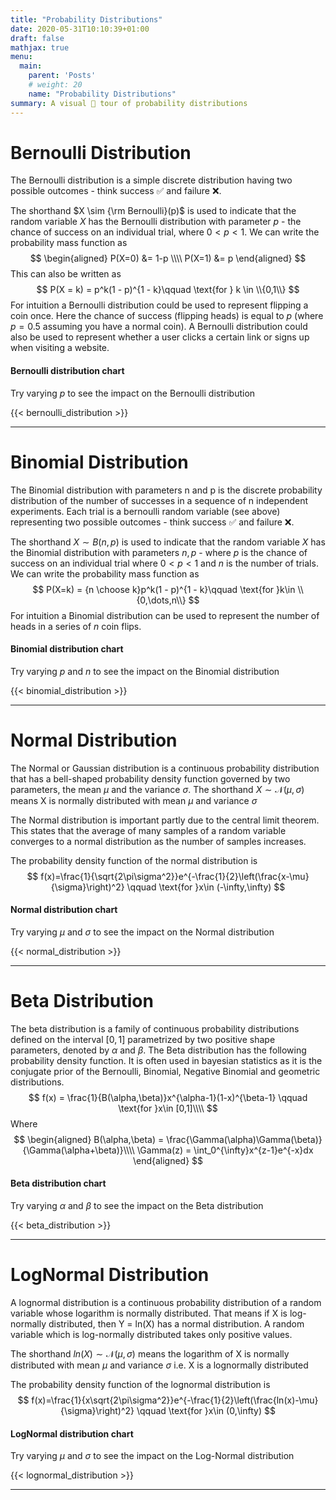 ```yaml
---
title: "Probability Distributions"
date: 2020-05-31T10:10:39+01:00
draft: false
mathjax: true
menu:
  main:
    parent: 'Posts'
    # weight: 20
    name: "Probability Distributions"
summary: A visual 👀 tour of probability distributions 
---
```



# Bernoulli Distribution
The Bernoulli distribution is a simple discrete distribution having two possible outcomes - think success ✅ and failure ❌.

The shorthand $X \sim {\rm Bernoulli}(p)$ is used to indicate that the random variable $X$ has the Bernoulli distribution with parameter $p$ - the chance of success on an individual trial, where $0 < p < 1$. We can write the probability mass function as
$$
\begin{aligned}
P(X=0) &= 1-p \\\\
P(X=1) &= p
\end{aligned}
$$
This can also be written as
$$
P(X = k) = p^k(1 - p)^{1 - k}\qquad \text{for } k \in \\{0,1\\}
$$
For intuition a Bernoulli distribution could be used to represent flipping a coin once. Here the chance of success (flipping heads) is equal to $p$ (where $p=0.5$ assuming you have a normal coin). A Bernoulli distribution could also be used to represent whether a user clicks a certain link or signs up when visiting a website.

#### Bernoulli distribution chart

Try varying $p$ to see the impact on the Bernoulli distribution

{{< bernoulli_distribution >}}

---

# Binomial Distribution
The Binomial distribution with parameters n and p is the discrete probability distribution of the number of successes in a sequence of n independent experiments. Each trial is a bernoulli random variable (see above) representing two possible outcomes - think success ✅ and failure ❌.

The shorthand $X \sim B(n, p)$ is used to indicate that the random variable $X$ has the Binomial distribution with parameters $n, p$ - where $p$ is the chance of success on an individual trial where $0 < p < 1$ and $n$ is the number of trials. We can write the probability mass function as
$$
P(X=k) = {n \choose k}p^k(1 - p)^{1 - k}\qquad \text{for }k\in \\{0,\dots,n\\}
$$
For intuition a Binomial distribution can be used to represent the number of heads in a series of $n$ coin flips.

#### Binomial distribution chart

Try varying $p$ and $n$ to see the impact on the Binomial distribution

{{< binomial_distribution >}}

---

# Normal Distribution
The Normal or Gaussian distribution is a continuous probability distribution that has a bell-shaped probability density function governed by two parameters, the mean $\mu$ and the variance $\sigma$. The shorthand $X \sim \mathcal{N}(\mu,\sigma)$ means X is normally distributed with mean $\mu$ and variance $\sigma$

The Normal distribution is important partly due to the central limit theorem. This states that the average of many samples of a random variable converges to a normal distribution as the number of samples increases.

The probability density function of the normal distribution is
$$
f(x)=\frac{1}{\sqrt{2\pi\sigma^2}}e^{-\frac{1}{2}\left(\frac{x-\mu}{\sigma}\right)^2}
\qquad \text{for }x\in (-\infty,\infty)
$$

#### Normal distribution chart

Try varying $\mu$ and $\sigma$ to see the impact on the Normal distribution

{{< normal_distribution >}}

---

# Beta Distribution

The beta distribution is a family of continuous probability distributions defined on the interval $[0, 1]$ parametrized by two positive shape parameters, denoted by $\alpha$ and $\beta$. The Beta distribution has the following probability density function. It is often used in bayesian statistics as it is the conjugate prior of the Bernoulli, Binomial, Negative Binomial and geometric distributions. 
$$
f(x) = \frac{1}{B(\alpha,\beta)}x^{\alpha-1}(1-x)^{\beta-1}
\qquad \text{for }x\in [0,1]\\\\
$$
Where
$$
\begin{aligned}
B(\alpha,\beta) = \frac{\Gamma(\alpha)\Gamma(\beta)}{\Gamma(\alpha+\beta)}\\\\
\Gamma(z) = \int_0^{\infty}x^{z-1}e^{-x}dx
\end{aligned}
$$

#### Beta distribution chart

Try varying $\alpha$ and $\beta$ to see the impact on the Beta distribution

{{< beta_distribution >}}

---

# LogNormal Distribution

A lognormal distribution is a continuous probability distribution of a random variable whose logarithm is normally distributed. That means if X is log-normally distributed, then Y = ln(X) has a normal distribution. A random variable which is log-normally distributed takes only positive values.

The shorthand $ln(X) \sim \mathcal{N}(\mu,\sigma)$ means the logarithm of X is normally distributed with mean $\mu$ and variance $\sigma$ i.e. X is a lognormally distributed

The probability density function of the lognormal distribution is
$$
f(x)=\frac{1}{x\sqrt{2\pi\sigma^2}}e^{-\frac{1}{2}\left(\frac{ln(x)-\mu}{\sigma}\right)^2}
\qquad \text{for }x\in (0,\infty)
$$

#### LogNormal distribution chart

Try varying $\mu$ and $\sigma$ to see the impact on the Log-Normal distribution

{{< lognormal_distribution >}}

---